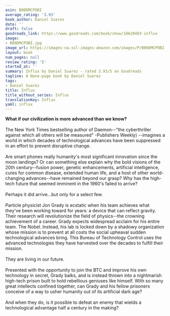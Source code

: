 ```yaml
---
asin: B00DMCPOBI
average_rating: '3.93'
book_author: Daniel Suarez
date: ''
draft: false
goodreads_link: https://www.goodreads.com/book/show/18620483-influx
image:
- B00DMCPOBI.jpg
image_url: https://images-na.ssl-images-amazon.com/images/P/B00DMCPOBI.01._SCLZZZZZZZ.jpg
layout: book
num_pages: null
review_rating: '5'
started_at: ''
summary: Influx by Daniel Suarez - rated 3.93/5 on Goodreads
tagline: A None-page book by Daniel Suarez
tags:
- Daniel Suarez
title: Influx
title_without_series: Influx
translationKey: Influx
yaml: influx
---
```


<b>What if our civilization is more advanced than we know?</b><br /><br />The New York Times bestselling author of Daemon--"the cyberthriller against which all others will be measured" -Publishers Weekly) --imagines a world in which decades of technological advances have been suppressed in an effort to prevent disruptive change.<br /><br />Are smart phones really humanity's most significant innovation since the moon landings? Or can something else explain why the bold visions of the 20th century--fusion power, genetic enhancements, artificial intelligence, cures for common disease, extended human life, and a host of other world-changing advances--have remained beyond our grasp? Why has the high-tech future that seemed imminent in the 1960's failed to arrive?<br /><br />Perhaps it did arrive...but only for a select few.<br /><br />Particle physicist Jon Grady is ecstatic when his team achieves what they've been working toward for years: a device that can reflect gravity. Their research will revolutionize the field of physics--the crowning achievement of a career. Grady expects widespread acclaim for his entire team. The Nobel. Instead, his lab is locked down by a shadowy organization whose mission is to prevent at all costs the social upheaval sudden technological advances bring. This Bureau of Technology Control uses the advanced technologies they have harvested over the decades to fulfill their mission.<br /><br />They are living in our future.<br /><br />Presented with the opportunity to join the BTC and improve his own technology in secret, Grady balks, and is instead thrown into a nightmarish high-tech prison built to hold rebellious geniuses like himself. With so many great intellects confined together, can Grady and his fellow prisoners conceive of a way to usher humanity out of its artificial dark age?<br /><br />And when they do, is it possible to defeat an enemy that wields a technological advantage half a century in the making?